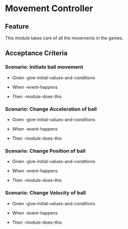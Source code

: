 # Movement Controller

## Feature

This module takes care of all the movements in the games.

## Acceptance Criteria

### Scenario: Initiate ball movement

- Given -give-initial-values-and-conditions

- When -event-happens

- Then -module-does-this

### Scenario: Change Acceleration of ball

- Given -give-initial-values-and-conditions

- When -event-happens

- Then -module-does-this

### Scenario: Change Position of ball

- Given -give-initial-values-and-conditions

- When -event-happens

- Then -module-does-this

### Scenario: Change Velocity of ball

- Given -give-initial-values-and-conditions

- When -event-happens

- Then -module-does-this